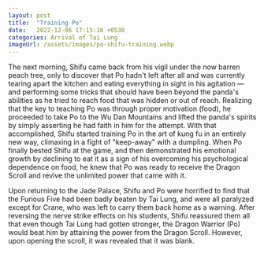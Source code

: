 ```yaml
---
layout: post
title:  "Training Po"
date:   2022-12-06 17:15:16 +0530
categories: Arrival of Tai Lung
imageUrl: /assets/images/po-shifu-training.webp
---
```

The next morning, Shifu came back from his vigil under the now barren peach tree, only to discover that Po hadn't left after all and was currently tearing apart the kitchen and eating everything in sight in his agitation — and performing some tricks that should have been beyond the panda's abilities as he tried to reach food that was hidden or out of reach. Realizing that the key to teaching Po was through proper motivation (food), he proceeded to take Po to the Wu Dan Mountains and lifted the panda's spirits by simply asserting he had faith in him for the attempt. With that accomplished, Shifu started training Po in the art of kung fu in an entirely new way, climaxing in a fight of "keep-away" with a dumpling. When Po finally bested Shifu at the game, and then demonstrated his emotional growth by declining to eat it as a sign of his overcoming his psychological dependence on food, he knew that Po was ready to receive the Dragon Scroll and revive the unlimited power that came with it.

Upon returning to the Jade Palace, Shifu and Po were horrified to find that the Furious Five had been badly beaten by Tai Lung, and were all paralyzed except for Crane, who was left to carry them back home as a warning. After reversing the nerve strike effects on his students, Shifu reassured them all that even though Tai Lung had gotten stronger, the Dragon Warrior (Po) would beat him by attaining the power from the Dragon Scroll. However, upon opening the scroll, it was revealed that it was blank.